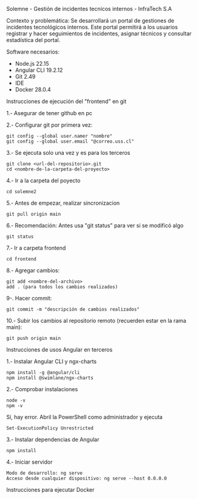 Solemne - Gestión de incidentes tecnícos internos - InfraTech S.A

Contexto y problemática: Se desarrollará un portal de gestiones de incidentes tecnológicos internos. Este portal permitirá a los usuarios registrar y hacer seguimientos de incidentes, asignar técnicos y consultar estadística del portal.

Software necesarios:

- Node.js 22.15
- Angular CLI 19.2.12
- Git 2.49
- IDE
- Docker 28.0.4

Instrucciones de ejecución del "frontend" en git

1.- Asegurar de tener github en pc 

2.- Configurar git por primera vez:
    
    git config --global user.namer "nombre"
    git config --global user.email "@correo.uss.cl"
3.- Se ejecuta solo una vez y es para los terceros
    
    git clone <url-del-repositorio>.git
    cd <nombre-de-la-carpeta-del-proyecto>
4.- Ir a la carpeta del poyecto

    cd solemne2
5.- Antes de empezar, realizar sincronizacion
    
    git pull origin main
6.- Recomendación: Antes usa "git status" para ver si se modificó algo
    
    git status
7.- Ir a carpeta frontend

    cd frontend
8.- Agregar cambios:

    git add <nombre-del-archivo>  
    add . (para todos los cambios realizados)
9-. Hacer commit:

    git commit -m "descripción de cambios realizados"
10.- Subir los cambios al repositorio remoto (recuerden estar en la rama main):

    git push origin main 

Instrucciones de usos Angular en terceros

1.- Instalar Angular CLI y ngx-charts

    npm install -g @angular/cli
    npm install @swimlane/ngx-charts
2.- Comprobar instalaciones

    node -v
    npm -v
Sí, hay error. Abril la PowerShell como administrador y ejecuta

    Set-ExecutionPolicy Unrestricted
3.- Instalar dependencias de Angular

    npm install
4.- Iniciar servidor

    Modo de desarrollo: ng serve 
    Acceso desde cualquier dispositivo: ng serve --host 0.0.0.0

Instrucciones para ejecutar Docker